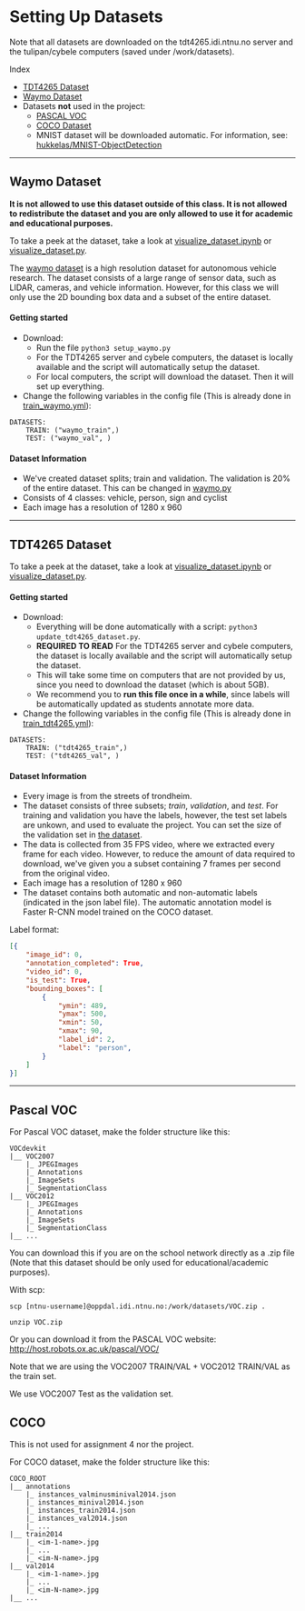 # Setting Up Datasets
Note that all datasets are downloaded on the tdt4265.idi.ntnu.no server and the tulipan/cybele computers (saved under /work/datasets).


Index
- [TDT4265 Dataset](#tdt4265-dataset)
- [Waymo Dataset](#waymo)
- Datasets **not** used in the project:
    - [PASCAL VOC](#pascal-voc)
    - [COCO Dataset](#coco)
    - MNIST dataset will be downloaded automatic. For information, see: [hukkelas/MNIST-ObjectDetection](github.com/hukkelas/MNIST-ObjectDetection)

---

## Waymo Dataset

**It is not allowed to use this dataset outside of this class. It is not allowed to redistribute the dataset and you are only allowed to use it for academic and educational purposes.**

To take a peek at the dataset, take a look at [visualize_dataset.ipynb](../visualize_dataset.ipynb) or [visualize_dataset.py](../visualize_dataset.py).

The [waymo dataset](https://waymo.com/open/about/) is a high resolution dataset for autonomous vehicle research.
The dataset consists of a large range of sensor data, such as LIDAR, cameras, and vehicle information. However, for this class we will only use the 2D bounding box data and a subset of the entire dataset.

#### Getting started
- Download:
    - Run the file `python3 setup_waymo.py`
    - For the TDT4265 server and cybele computers, the dataset is locally available and the script will automatically setup the dataset.
    - For local computers, the script will download the dataset. Then it will set up everything.
- Change the following variables in the config file (This is already done in [train_waymo.yml](../configs/train_waymo.yml)):
```
DATASETS:
    TRAIN: ("waymo_train",)
    TEST: ("waymo_val", )
```

#### Dataset Information
- We've created dataset splits; train and validation. The validation is 20% of the entire dataset. This can be changed in [waymo.py](../ssd/data/datasets/waymo.py)
- Consists of 4 classes: vehicle, person, sign and cyclist
- Each image has a resolution of 1280 x 960 

---

## TDT4265 Dataset

To take a peek at the dataset, take a look at [visualize_dataset.ipynb](../visualize_dataset.ipynb) or [visualize_dataset.py](../visualize_dataset.py).

#### Getting started
- Download:
    - Everything will be done automatically with a script:  `python3 update_tdt4265_dataset.py`.
    - **REQUIRED TO READ** For the TDT4265 server and cybele computers, the dataset is locally available and the script will automatically setup the dataset.
    - This will take some time on computers that are not provided by us, since you need to download the dataset (which is about 5GB).
    - We recommend you to **run this file once in a while**, since labels will be automatically updated as students annotate more data.
- Change the following variables in the config file (This is already done in [train_tdt4265.yml](../configs/train_tdt4265.yml)):
```
DATASETS:
    TRAIN: ("tdt4265_train",)
    TEST: ("tdt4265_val", )
```


#### Dataset Information
- Every image is from the streets of trondheim.
- The dataset consists of three subsets; *train*, *validation*, and *test*. For training and validation you have the labels, however, the test set labels are unkown, and used to evaluate the project.
You can set the size of the validation set in [the dataset](../ssd/data/datasets/tdt4265.py).
- The data is collected from 35 FPS video, where we extracted every frame for each video. However, to reduce the amount of data required to download, we've given you a subset containing 7 frames per second from the original video.
- Each image has a resolution of 1280 x 960
- The dataset contains both automatic and non-automatic labels (indicated in the json label file). The automatic annotation model is Faster R-CNN model trained on the COCO dataset.

Label format:
```json
[{
    "image_id": 0, 
    "annotation_completed": True, 
    "video_id": 0, 
    "is_test": True, 
    "bounding_boxes": [
        {
            "ymin": 489,
            "ymax": 500,
            "xmin": 50,
            "xmax": 90,
            "label_id": 2, 
            "label": "person", 
        }
    ]
}]
```

---

## Pascal VOC
For Pascal VOC dataset, make the folder structure like this:
```
VOCdevkit
|__ VOC2007
    |_ JPEGImages
    |_ Annotations
    |_ ImageSets
    |_ SegmentationClass
|__ VOC2012
    |_ JPEGImages
    |_ Annotations
    |_ ImageSets
    |_ SegmentationClass
|__ ...
```

You can download this if you are on the school network directly as a .zip file (Note that this dataset should be only used for educational/academic purposes).

With scp: 
```
scp [ntnu-username]@oppdal.idi.ntnu.no:/work/datasets/VOC.zip .

unzip VOC.zip
```


Or you can download it from the PASCAL VOC website:
http://host.robots.ox.ac.uk/pascal/VOC/

Note that we are using the VOC2007 TRAIN/VAL + VOC2012 TRAIN/VAL as the train set.

We use VOC2007 Test as the validation set.



## COCO
This is not used for assignment 4 nor the project.


For COCO dataset, make the folder structure like this:
```
COCO_ROOT
|__ annotations
    |_ instances_valminusminival2014.json
    |_ instances_minival2014.json
    |_ instances_train2014.json
    |_ instances_val2014.json
    |_ ...
|__ train2014
    |_ <im-1-name>.jpg
    |_ ...
    |_ <im-N-name>.jpg
|__ val2014
    |_ <im-1-name>.jpg
    |_ ...
    |_ <im-N-name>.jpg
|__ ...
```
